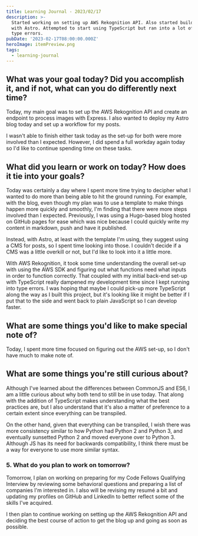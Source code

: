 ```yaml
---
title: Learning Journal - 2023/02/17
description: >-
  Started working on setting up AWS Rekognition API. Also started building blog
  with Astro. Attempted to start using TypeScript but ran into a lot of initial
  type errors.
pubDate: '2023-02-17T08:00:00.000Z'
heroImage: itemPreview.png
tags:
  - learning-journal
---
```


## What was your goal today? Did you accomplish it, and if not, what can you do differently next time?

Today, my main goal was to set up the AWS Rekognition API and create an endpoint to process images with Express. I also wanted to deploy my Astro blog today and set up a workflow for my posts.

I wasn't able to finish either task today as the set-up for both were more involved than I expected. However, I did spend a full workday again today so I'd like to continue spending time on these tasks.

## What did you learn or work on today? How does it tie into your goals?

Today was certainly a day where I spent more time trying to decipher what I wanted to do more than being able to hit the ground running. For example, with the blog, even though my plan was to use a template to make things happen more quickly and smoothly, I'm finding that there were more steps involved than I expected. Previously, I was using a Hugo-based blog hosted on GitHub pages for ease which was nice because I could quickly write my content in markdown, push and have it published.

Instead, with Astro, at least with the template I'm using, they suggest using a CMS for posts, so I spent time looking into those. I couldn't decide if a CMS was a little overkill or not, but I'd like to look into it a little more.

With AWS Rekognition, it took some time understanding the overall set-up with using the AWS SDK and figuring out what functions need what inputs in order to function correctly. That coupled with my initial back-end set-up with TypeScript really dampened my development time since I kept running into type errors. I was hoping that maybe I could pick-up more TypeScript along the way as I built this project, but it's looking like it might be better if I put that to the side and went back to plain JavaScript so I can develop faster.

## What are some things you'd like to make special note of?

Today, I spent more time focused on figuring out the AWS set-up, so I don't have much to make note of.

## What are some things you're still curious about?

Although I've learned about the differences between CommonJS and ES6, I am a little curious about why both tend to still be in use today. That along with the addition of TypeScript makes understanding what the best practices are, but I also understand that it's also a matter of preference to a certain extent since everything can be transpiled.

On the other hand, given that everything can be transpiled, I wish there was more consistency similar to how Python had Python 2 and Python 3, and eventually sunsetted Python 2 and moved everyone over to Python 3. Although JS has its need for backwards compatibility, I think there must be a way for everyone to use more similar syntax.

### 5. What do you plan to work on tomorrow?

Tomorrow, I plan on working on preparing for my Code Fellows Qualifying Interview by reviewing some behavioral questions and preparing a list of companies I'm interested in. I also will be revising my resumé a bit and updating my profiles on GitHub and LinkedIn to better reflect some of the skills I've acquired.

I then plan to continue working on setting up the AWS Rekognition API and deciding the best course of action to get the blog up and going as soon as possible.

